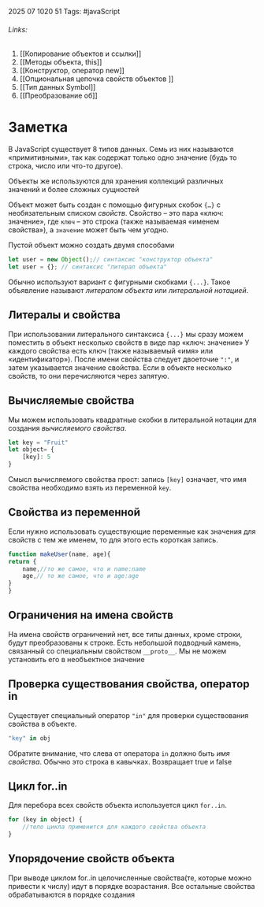 2025 07 1020 51
Tags: #javaScript 
###### Links: 
1) [[Копирование объектов и ссылки]]
2) [[Методы объекта, this]]
3) [[Конструктор, оператор new]]
4) [[Опциональная цепочка свойств объектов ]]
5) [[Тип данных Symbol]]
6) [[Преобразование об]]

# Заметка
В JavaScript существует 8 типов данных. Семь из них называются «примитивными», так как содержат только одно значение (будь то строка, число или что-то другое).

Объекты же используются для хранения коллекций различных значений и более сложных сущностей

Объект может быть создан с помощью фигурных скобок `{…}` с необязательным списком _свойств_. Свойство – это пара «ключ: значение», где `ключ` – это строка (также называемая «именем свойства»), а `значение` может быть чем угодно.

Пустой объект можно создать двумя способами
```js
let user = new Object();// синтаксис "конструктор объекта"
let user = {}; // синтаксис "литерал объекта"
```
Обычно используют вариант с фигурными скобками `{...}`. Такое объявление называют _литералом объекта_ или _литеральной нотацией_.
## Литералы и свойства
При использовании литерального синтаксиса `{...}` мы сразу можем поместить в объект несколько свойств в виде пар «ключ: значение»
У каждого свойства есть ключ (также называемый «имя» или «идентификатор»). После имени свойства следует двоеточие `":"`, и затем указывается значение свойства. Если в объекте несколько свойств, то они перечисляются через запятую.
## Вычисляемые свойства
Мы можем использовать квадратные скобки в литеральной нотации для создания _вычисляемого свойства_.
```js
let key = "Fruit"
let object= {
	[key]: 5
}
```
Смысл вычисляемого свойства прост: запись `[key]` означает, что имя свойства необходимо взять из переменной `key`.
## Свойства из переменной
Если нужно использовать существующие переменные как значения для свойств с тем же именем, то для этого есть короткая запись.
```js
function makeUser(name, age){
return {
	name,//то же самое, что и name:name
	age,// то же самое, что и age:age
}
}
```
## Ограничения на имена свойств
На имена свойств ограничений нет, все типы данных, кроме строки, будут преобразованы к строке. Есть небольшой подводный камень, связанный со специальным свойством `__proto__`. Мы не можем установить его в необъектное значение
## Проверка существования свойства, оператор in
Cуществует специальный оператор `"in"` для проверки существования свойства в объекте.
```js
"key" in obj
```
Обратите внимание, что слева от оператора `in` должно быть _имя свойства_. Обычно это строка в кавычках. Возвращает true и false
## Цикл for..in
Для перебора всех свойств объекта используется цикл `for..in`.
```js
for (key in object) {
	//тело цикла применится для каждого свойства объекта
}
```
## Упорядочение свойств объекта
При выводе циклом for..in целочисленные свойства(те, которые можно привести к числу) идут в порядке возрастания. Все остальные свойства обрабатываются в порядке создания